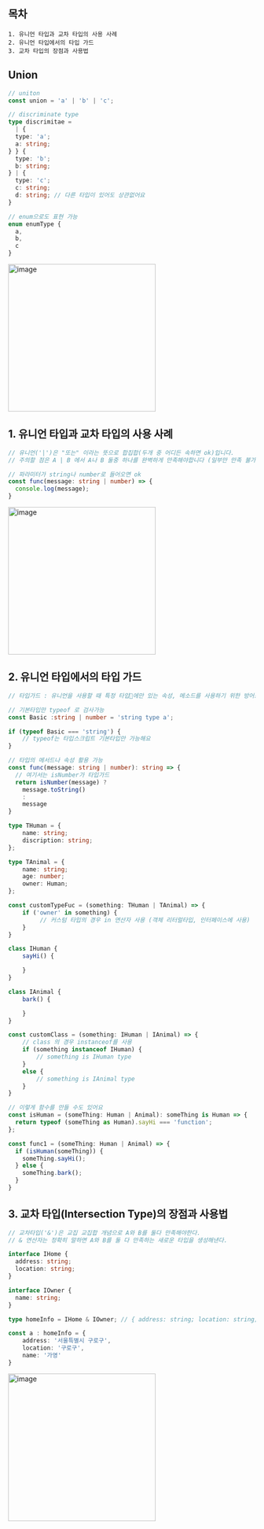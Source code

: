 ## 목차
~~~
1. 유니언 타입과 교차 타입의 사용 사례
2. 유니언 타입에서의 타입 가드
3. 교차 타입의 장점과 사용법
~~~

## Union
~~~typescript
// uniton
const union = 'a' | 'b' | 'c';

// discriminate type
type discrimitae =
  | {
  type: 'a';
  a: string;
} } {
  type: 'b';
  b: string;
} | {
  type: 'c';
  c: string;
  d: string; // 다른 타입이 있어도 상관없어요
}

// enum으로도 표현 가능
enum enumType {
  a,
  b,
  c
}
~~~
<img width="300" alt="image" src="https://github.com/KoGaYoung/TS-study/assets/36693355/a3095454-ec39-4c34-be69-e1f76d866370">

## 1. 유니언 타입과 교차 타입의 사용 사례
~~~typescript
// 유니언('|')은 "또는" 이라는 뜻으로 합집합(두개 중 어디든 속하면 ok)입니다.
// 주의할 점은 A | B 에서 A나 B 둘중 하나를 완벽하게 만족해야합니다 (일부만 만족 불가능)

// 파라미터가 string나 number로 들어오면 ok
const func(message: string | number) => {
  console.log(message);
}
~~~
<img width="300" alt="image" src="https://github.com/KoGaYoung/TS-study/assets/36693355/143e0502-1e02-4189-a28a-7bff8c74a099">

## 2. 유니언 타입에서의 타입 가드
~~~typescript
// 타입가드 : 유니언을 사용할 때 특정 타입에만 있는 속성, 메소드를 사용하기 위한 방어로직

// 기본타입만 typeof 로 검사가능
const Basic :string | number = 'string type a';

if (typeof Basic === 'string') {
    // typeof는 타입스크립트 기본타입만 가능해요
}
~~~
~~~typescript
// 타입의 메서드나 속성 활용 가능
const func(message: string | number): string => {
  // 여기서는 isNumber가 타입가드
  return isNumber(message) ? 
    message.toString()
    :
    message
}
~~~
~~~typescript
type THuman = {
    name: string;
    discription: string;
};

type TAnimal = {
    name: string;
    age: number;
    owner: Human;
};

const customTypeFuc = (something: THuman | TAnimal) => {
    if ('owner' in something) {
         // 커스텀 타입의 경우 in 연산자 사용 (객체 리터럴타입, 인터페이스에 사용)
    }
}
~~~
~~~typescript
class IHuman {
    sayHi() {

    }
}

class IAnimal {
    bark() {

    }
}

const customClass = (something: IHuman | IAnimal) => {
    // class 의 경우 instanceof를 사용
    if (something instanceof IHuman) {
        // something is IHuman type 
    }
    else {
        // something is IAnimal type 
    }
}
~~~
~~~typescript
// 이렇게 함수를 만들 수도 있어요
const isHuman = (someThing: Human | Animal): someThing is Human => {
  return typeof (someThing as Human).sayHi === 'function';
};

const func1 = (someThing: Human | Animal) => {
  if (isHuman(someThing)) {
    someThing.sayHi();
  } else {
    someThing.bark();
  }
}
~~~

## 3. 교차 타입(Intersection Type)의 장점과 사용법
~~~typescript
// 교차타입('&')은 교집 교집합 개념으로 A와 B를 둘다 만족해야한다.
// & 연산자는 정확히 말하면 A와 B를 둘 다 만족하는 새로운 타입을 생성해낸다.

interface IHome {
  address: string;
  location: string;
}

interface IOwner {
  name: string;
}

type homeInfo = IHome & IOwner; // { address: string; location: string; name: string }

const a : homeInfo = {
    address: '서울특별시 구로구',
    location: '구로구',
    name: '가영'
}
~~~
<img width="300" alt="image" src="https://github.com/KoGaYoung/TS-study/assets/36693355/7623b4cd-3415-4572-a30b-e5646ccf9fde">
